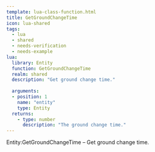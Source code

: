 ```yaml
---
template: lua-class-function.html
title: GetGroundChangeTime
icon: lua-shared
tags:
  - lua
  - shared
  - needs-verification
  - needs-example
lua:
  library: Entity
  function: GetGroundChangeTime
  realm: shared
  description: "Get ground change time."
  
  arguments:
  - position: 1
    name: "entity"
    type: Entity
  returns:
    - type: number
      description: "The ground change time."
---
```


<div class="lua__search__keywords">
Entity:GetGroundChangeTime &#x2013; Get ground change time.
</div>
